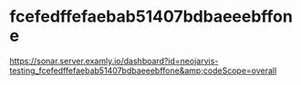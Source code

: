 # fcefedffefaebab51407bdbaeeebffone
https://sonar.server.examly.io/dashboard?id=neojarvis-testing_fcefedffefaebab51407bdbaeeebffone&amp;codeScope=overall
